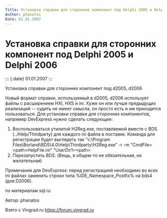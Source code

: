 ```yaml
---
Title: Установка справки для сторонних компонент под Delphi 2005 и Delphi 2006
Author: phanatos
Date: 01.01.2007
---
```



Установка справки для сторонних компонент под Delphi 2005 и Delphi 2006
=======================================================================

::: {.date}
01.01.2007
:::

Установка справки для сторонних компонент под d2005, d2006

Новый формат справки, используемый в d2005, d2006 использует файлы с
расширением HXI, HXS и ini. Хуже он или лучше предыдущих реализаций --
судить не имеет смысла, он просто есть и им приходится пользоваться. Для
установки справки для сторонних компонентов, например DevExpress нужно
сделать следующее:
1. Воспользоваться утилитой H2Reg.exe, поставляемой вместе с
BDS (../Help/Thirdparty) для каждого ini файла в поставке.
Команда для регистрации будет выглядеть так
"c:\\Program Files\\Borland\\BDS\\4.0\\Help\\Thirdparty\\H2Reg.exe" -r
-m "CmdFile=\<path\>HelpFile.ini" "UserDir1=\<path\>
2. Перезапустить BDS. (Вещь, в общем-то не обязательная, но
желательная)

Примечание для DevExpress: перед регистрацией необходимо во всех ini
файлах заменить
строки типа %IDE\_Namespace\_Postfix% на bds4 (для D2006).


по материалам sql.ru

Автор: phanatos

Взято с Vingrad.ru <https://forum.vingrad.ru>
